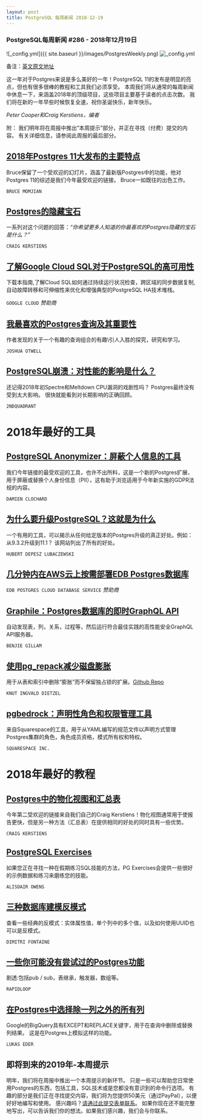 ```yaml
---
layout: post
title: PostgreSQL 每周新闻 2018-12-19
---
```


### PostgreSQL每周新闻 #286 - 2018年12月19日
![_config.yml]({{ site.baseurl }}/images/PostgresWeekly.png)
![_config.yml](https://res.cloudinary.com/cpress/image/upload/w_1280,e_sharpen:60/duggn4rj89kddgveevkq.jpg)

备注：[英文原文地址](https://postgresweekly.com/issues/286)

这一年对于Postgres来说是多么美好的一年！PostgreSQL 11的发布是明显的亮点，但也有很多很棒的教程和工具我们必须享受。
本周我们将从通常的每周新闻中休息一下，来涵盖2018年的顶级项目，这些项目主要基于读者的点击次数。 我们将在新的一年早些时候恢复全速，祝你圣诞快乐，新年快乐。

_Peter Cooper和Craig Kerstiens，编者_

附： 我们明年将在周报中推出“本周提示”部分，并正在寻找（付费）提交的内容。 有关详细信息，请参阅此周报的最后部分。

## [2018年Postgres 11大发布的主要特点](http://momjian.us/main/writings/pgsql/features.pdf)

Bruce保留了一个受欢迎的幻灯片，涵盖了最新版Postgres中的功能，他对Postgres 11的综述是我们今年最受欢迎的链接。 Bruce一如既往的出色工作。

`BRUCE MOMJIAN`

## [Postgres的隐藏宝石](http://www.craigkerstiens.com/2018/01/31/postgres-hidden-gems/)
一系列对这个问题的回答：_“你希望更多人知道的你最喜欢的Postgres隐藏的宝石是什么？”_

`CRAIG KERSTIENS`

## [了解Google Cloud SQL对于PostgreSQL的高可用性](https://cloudplatformonline.com/2018-Cloud-SQL-for-PostgreSQL.html?utm_source=cooper&utm_medium=email&utm_campaign=FY18-Q4-americas-other-email-wd-postgresql&utm_content=promo)
下载本指南,了解Cloud SQL如何通过持续运行状况检查，跨区域的同步数据复制,自动故障转移和可伸缩性来优化和增强典型的PostgreSQL HA技术堆栈。

`GOOGLE CLOUD` *赞助商*

## [我最喜欢的Postgres查询及其重要性](https://severalnines.com/blog/my-favorite-postgresql-queries-and-why-they-matter)
作者发现的关于一个有趣的查询组合的有趣\引人入胜的探究，研究和学习。

`JOSHUA OTWELL`

## [PostgreSQL崩溃：对性能的影响是什么？](https://blog.2ndquadrant.com/postgresql-meltdown/)
还记得2018年初Spectre和Meltdown CPU漏洞的戏剧性吗？ Postgres最终没有受到太大影响。 很快就能看到对长期影响的正确回顾。

`2NDQUADRANT`

# 2018年最好的工具

## [PostgreSQL Anonymizer：屏蔽个人信息的工具](http://blog.taadeem.net///english/2018/10/29/Introducing-PostgreSQL-Anonymizer)
我们今年链接的最受欢迎的工具，也许不出所料，这是一个新的Postgres扩展，用于屏蔽或替换个人身份信息（PII），这有助于浏览适用于今年新实施的GDPR法规的内容。

`DAMIEN CLOCHARD`

## [为什么要升级PostgreSQL？这就是为什么](https://why-upgrade.depesz.com/show?from=11&to=11.1)
一个有用的工具，可以揭示从任何给定版本的Postgres升级的真正好处。例如：从9.3.2升级到11.1？ 该网站列出了所有的好处。

`HUBERT DEPESZ LUBACZEWSKI`

## [几分钟内在AWS云上按需部署EDB Postgres数据库](https://www.enterprisedb.com/edb-postgres-cds)

`EDB POSTGRES CLOUD DATABASE SERVICE` *赞助商*

## [Graphile：Postgres数据库的即时GraphQL API](https://www.graphile.org/postgraphile/)
自动发现表，列，关系，过程等，然后运行符合最佳实践的高性能安全GraphQL API服务器。

`BENJIE GILLAM`

## [使用pg_repack减少磁盘膨胀](https://reorg.github.io/pg_repack/)
用于从表和索引中删除“膨胀”而不保留独占锁的扩展。[Github Repo](https://github.com/reorg/pg_repack)

`KNUT INGVALD DIETZEL`

## [pgbedrock：声明性角色和权限管理工具](https://github.com/Squarespace/pgbedrock)
来自Squarespace的工具，用于从YAML编写的规范文件以声明方式管理Postgres集群的角色，角色成员资格，模式所有权和特权。

`SQUARESPACE INC.`

# 2018年最好的教程

## [Postgres中的物化视图和汇总表](https://www.citusdata.com/blog/2018/10/31/materialized-views-vs-rollup-tables/)
今年第二受欢迎的链接来自我们自己的Craig Kerstiens！物化视图通常用于使报告更快，但是另一种方法（汇总表）在提供相同的好处的同时具有一些优势。

`CRAIG KERSTIENS`

## [PostgreSQL Exercises](https://pgexercises.com/)
如果您正在寻找一种在假期练习SQL技能的方法，PG Exercises会提供一些很好的示例数据和练习来磨练您的技能。

`ALISDAIR OWENS`

## [三种数据库建模反模式](https://tapoueh.org/blog/2018/03/database-modelization-anti-patterns/)
查看一些经典的反模式：实体属性值，单个列中的多个值，以及如何使用UUID也可以是反模式。

`DIMITRI FONTAINE`

## [一些你可能没有尝试过的Postgres功能](https://pgdash.io/blog/postgres-features.html?h)
剧透:包括pub / sub，表继承，触发器，数组等。

`RAPIDLOOP`

## [在Postgres中选择除一列之外的所有列](https://blog.jooq.org/2018/05/14/selecting-all-columns-except-one-in-postgresql/)
Google的BigQuery具有EXCEPT和REPLACE关键字，用于在查询中删除或替换列结果。 这是在Postgres上模拟这样的功能。

`LUKAS EDER`

## 即将到来的2019年-本周提示
明年，我们将在周报中推出一个本周提示的新环节。 只是一些可以帮助您日常使用Postgres的东西，包括工具，SQL技术或是您都没有意识到的命令行选项。
有趣的部分是我们正在寻找提交内容，我们将为您提供50美元（通过PayPal），以便好好地编写和使用。
感兴趣吗？[请通过此提交表单联系](https://cooperpress.typeform.com/to/bTSq7v)。 如果你现在还不能完整地写出，可以告诉我们你的想法。如果我们感兴趣，我们会与你联系。

